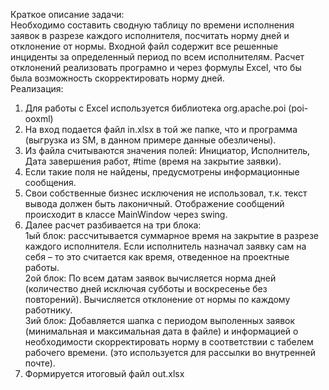 Краткое описание задачи:<br/>
Необходимо составить сводную таблицу по времени исполнения заявок в разрезе каждого исполнителя, посчитать норму дней и отклонение от нормы. Входной файл содержит все решенные инциденты за определенный период по всем исполнителям. Расчет отклонений реализовать програмно и через формулы Excel, что бы была возможность скорректировать норму дней. <br/>
Реализация:<br/>
1. Для работы с Excel используется библиотека org.apache.poi (poi-ooxml) <br/>
2. На вход подается файл in.xlsx в той же папке, что и программа (выгрузка из SM, в данном примере данные обезличены).<br/>
3. Из файла считываются значения полей: Инициатор, Исполнитель, Дата завершения работ, #time (время на закрытие заявки).<br/>
4. Если такие поля не найдены, предусмотрены информационные сообщения.
5. Свои собственные бизнес исключения не использовал, т.к. текст вывода должен быть лаконичный. Отображение сообщений происходит в классе MainWindow через swing.<br/>
6. Далее расчет разбивается на три блока:<br/>
1ый блок: рассчитывается суммарное время на закрытие в разрезе каждого исполнителя. Если исполнитель назначал заявку сам на себя – то это считается как время, отведенное на проектные работы.<br/>
2ой блок: По всем датам заявок вычисляется норма дней (количество дней исключая субботы и воскресенье без повторений).
Вычисляется отклонение от нормы по каждому работнику.<br/>
3ий блок: Добавляется шапка с периодом выполенных заявок (минимальная и максимальная дата в файле) и информацией о необходимости скорректировать норму в соответствии с табелем рабочего времени. (это используется для рассылки во внутренней почте).<br/>
7. Формируется итоговый файл out.xlsx<br/>
